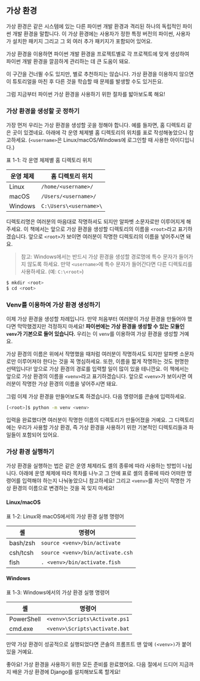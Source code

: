 ## 가상 환경

가상 환경은 같은 시스템에 있는 다른 파이썬 개발 환경과 격리된 하나의 독립적인 파이썬 개발 환경을 말합니다.
이 가상 환경에는 사용자가 정한 특정 버전의 파이썬, 사용자가 설치한 패키지 그리고 그 외 여러 추가 패키지가 포함되어 있어요.

가상 환경을 이용하면 파이썬 개발 환경을 프로젝트별로 각 프로젝트에 맞게 생성하여
파이썬 개발 환경을 깔끔하게 관리하는 데 큰 도움이 돼요.

이 구간을 건너뛸 수도 있지만, 별로 추천하지는 않습니다.
가상 환경을 이용하지 않으면 이 튜토리얼을 마친 후
다른 것을 학습할 때 문제를 발생할 수도 있거든요.

그럼 지금부터 파이썬 가상 환경을 사용하기 위한 절차를 밟아보도록 해요!

### 가상 환경을 생성할 곳 정하기

가장 먼저 우리는 가상 환경을 생성할 곳을 정해야 합니다.
예를 들자면, 홈 디렉토리 같은 곳이 있겠네요.
아래에 각 운영 체제별 홈 디렉토리의 위치를 표로 작성해놓았으니 참고하세요.
(`<username>`은 Linux/macOS/Windows에 로그인할 때 사용한 아이디입니다.)

표 1-1: 각 운영 체제별 홈 디렉토리 위치

| 운영 체제 |    홈 디렉토리 위치    |
| --------- | ---------------------- |
| Linux     | `/home/<username>/`    |
| macOS     | `/Users/<username>/`   |
| Windows   | `C:\Users\<username>\` |

디렉토리명은 여러분의 마음대로 작명하셔도 되지만
알파벳 소문자로만 이루어지게 해주세요.
이 책에서는 앞으로 가상 환경을 생성할 디렉토리의 이름을 `<root>`라고 표기하겠습니다.
앞으로 `<root>`가 보이면 여러분이 작명한 디렉토리의 이름을 넣어주시면 돼요.

> 참고: Windows에서는 반드시 가상 환경을 생성할 경로명에 특수 문자가 들어가지 않도록 하세요.
만약 `<username>`에 특수 문자가 들어간다면 다른 디렉토리를 사용하세요. (예: `C:\<root>`)

``` bash
$ mkdir <root>
$ cd <root>
```

### Venv를 이용하여 가상 환경 생성하기

이제 가상 환경을 생성할 차례입니다.
만약 처음부터 여러분이 가상 환경을 만들어야 했다면 막막했겠지만 걱정하지 마세요!
**파이썬에는 가상 환경을 생성할 수 있는 모듈인 `venv`가 기본으로 들어 있습니다.**
우리는 이 `venv`를 이용하여 가상 환경을 생성할 거예요.

가상 환경의 이름은 위에서 작명했을 때처럼 여러분이 작명하셔도 되지만
알파벳 소문자로만 이루어져야 한다는 것을 꼭 명심하세요.
또한, 이름을 짧게 작명하는 것도 현명한 선택입니다!
앞으로 가상 환경의 경로를 입력할 일이 많이 있을 테니깐요.
이 책에서는 앞으로 가상 환경의 이름을 `<venv>`라고 표기하겠습니다.
앞으로 `<venv>`가 보이시면 여러분이 작명한 가상 환경의 이름을 넣어주시면 돼요.

그럼 이제 가상 환경을 만들어보도록 하겠습니다.
다음 명령어를 콘솔에 입력하세요.

``` bash
[<root>]$ python -m venv <venv>
```

입력을 완료했다면 여러분이 작명한 이름의 디렉토리가 만들어졌을 거예요.
그 디렉토리에는 우리가 사용할 가상 환경,
즉 가상 환경을 사용하기 위한 기본적인 디렉토리들과 파일들이 포함되어 있어요.

### 가상 환경 실행하기

가상 환경을 실행하는 법은 같은 운영 체제라도
셸의 종류에 따라 사용하는 방법이 나뉩니다.
아래에 운영 체제에 따라 목차를 나누고 그 안에 표로 셸의 종류에 따라
어떠한 명령어를 입력해야 하는지 나눠놓았으니 참고하세요!
그리고 `<venv>`를 자신이 작명한 가상 환경의 이름으로 변경하는 것을 꼭 잊지 마세요!

#### Linux/macOS

표 1-2: Linux와 macOS에서의 가상 환경 실행 명령어

|    셸    |              명령어              |
| -------- | -------------------------------- |
| bash/zsh | `source <venv>/bin/activate`     |
| csh/tcsh | `source <venv>/bin/activate.csh` |
| fish     | `. <venv>/bin/activate.fish`     |

#### Windows

표 1-3: Windows에서의 가상 환경 실행 명령어

|     셸     |            명령어             |
| ---------- | ----------------------------- |
| PowerShell | `<venv>\Scripts\Activate.ps1` |
| cmd.exe    | `<venv>\Scripts\activate.bat` |

만약 가상 환경이 성공적으로 실행되었다면 콘솔의 프롬프트 맨 앞에 `(<venv>)`가 붙어있을 거예요.

좋아요! 가상 환경을 사용하기 위한 모든 준비를 완료했어요.
다음 절에서 드디어 지금까지 배운 가상 환경에 Django를 설치해보도록 할게요!